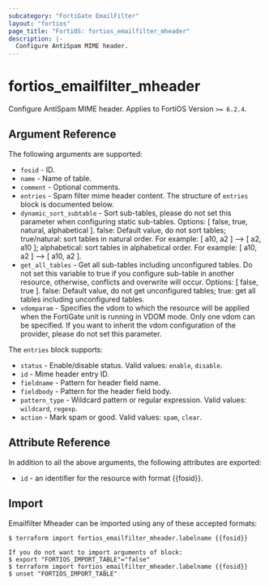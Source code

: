 ```yaml
---
subcategory: "FortiGate EmailFilter"
layout: "fortios"
page_title: "FortiOS: fortios_emailfilter_mheader"
description: |-
  Configure AntiSpam MIME header.
---
```


# fortios_emailfilter_mheader
Configure AntiSpam MIME header. Applies to FortiOS Version `>= 6.2.4`.

## Argument Reference

The following arguments are supported:

* `fosid` - ID.
* `name` - Name of table.
* `comment` - Optional comments.
* `entries` - Spam filter mime header content. The structure of `entries` block is documented below.
* `dynamic_sort_subtable` - Sort sub-tables, please do not set this parameter when configuring static sub-tables. Options: [ false, true, natural, alphabetical ]. false: Default value, do not sort tables; true/natural: sort tables in natural order. For example: [ a10, a2 ] --> [ a2, a10 ]; alphabetical: sort tables in alphabetical order. For example: [ a10, a2 ] --> [ a10, a2 ].
* `get_all_tables` - Get all sub-tables including unconfigured tables. Do not set this variable to true if you configure sub-table in another resource, otherwise, conflicts and overwrite will occur. Options: [ false, true ]. false: Default value, do not get unconfigured tables; true: get all tables including unconfigured tables. 
* `vdomparam` - Specifies the vdom to which the resource will be applied when the FortiGate unit is running in VDOM mode. Only one vdom can be specified. If you want to inherit the vdom configuration of the provider, please do not set this parameter.

The `entries` block supports:

* `status` - Enable/disable status. Valid values: `enable`, `disable`.
* `id` - Mime header entry ID.
* `fieldname` - Pattern for header field name.
* `fieldbody` - Pattern for the header field body.
* `pattern_type` - Wildcard pattern or regular expression. Valid values: `wildcard`, `regexp`.
* `action` - Mark spam or good. Valid values: `spam`, `clear`.


## Attribute Reference

In addition to all the above arguments, the following attributes are exported:
* `id` - an identifier for the resource with format {{fosid}}.

## Import

Emailfilter Mheader can be imported using any of these accepted formats:
```
$ terraform import fortios_emailfilter_mheader.labelname {{fosid}}

If you do not want to import arguments of block:
$ export "FORTIOS_IMPORT_TABLE"="false"
$ terraform import fortios_emailfilter_mheader.labelname {{fosid}}
$ unset "FORTIOS_IMPORT_TABLE"
```
